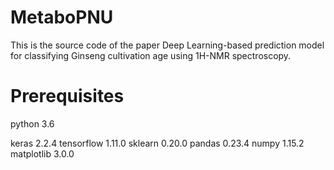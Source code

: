 # MetaboPNU
This is the source code of the paper Deep Learning-based prediction model for classifying Ginseng cultivation age using 1H-NMR spectroscopy.

# Prerequisites
python 3.6

keras 2.2.4
tensorflow 1.11.0
sklearn 0.20.0
pandas 0.23.4
numpy 1.15.2
matplotlib 3.0.0
